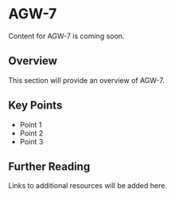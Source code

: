 # AGW-7

Content for AGW-7 is coming soon.

## Overview

This section will provide an overview of AGW-7.

## Key Points

- Point 1
- Point 2
- Point 3

## Further Reading

Links to additional resources will be added here.
